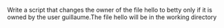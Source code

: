 Write a script that changes the owner of the file hello to betty only if it is owned by the user guillaume.The file hello will be in the working directory


